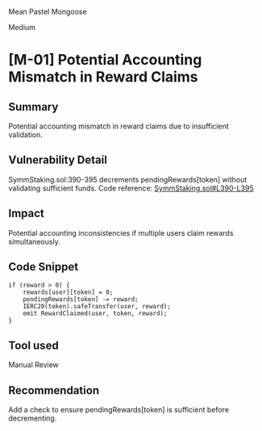 Mean Pastel Mongoose

Medium

# [M-01] Potential Accounting Mismatch in Reward Claims

## Summary
Potential accounting mismatch in reward claims due to insufficient validation.

## Vulnerability Detail
SymmStaking.sol:390-395 decrements pendingRewards[token] without validating sufficient funds.
Code reference: [SymmStaking.sol#L390-L395](https://github.com/sherlock-audit/2025-03-symm-io-stacking/blob/main/token/contracts/staking/SymmStaking.sol#L390-L395)

## Impact
Potential accounting inconsistencies if multiple users claim rewards simultaneously.

## Code Snippet
```solidity
if (reward > 0) {
    rewards[user][token] = 0;
    pendingRewards[token] -= reward;
    IERC20(token).safeTransfer(user, reward);
    emit RewardClaimed(user, token, reward);
}
```

## Tool used
Manual Review

## Recommendation
Add a check to ensure pendingRewards[token] is sufficient before decrementing. 